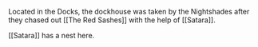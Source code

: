 Located in the Docks, the dockhouse was taken by the Nightshades after they chased out [[The Red Sashes]] with the help of [[Satara]].

[[Satara]] has a nest here.